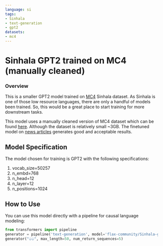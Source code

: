 ```yaml
---
language: si
tags:
- Sinhala
- text-generation
- gpt2
datasets:
- mc4
---
```

# Sinhala GPT2 trained on MC4 (manually cleaned)

### Overview

This is a smaller GPT2 model trained on [MC4](https://github.com/allenai/allennlp/discussions/5056) Sinhala dataset. As Sinhala is one of those low resource languages, there are only a handful of models been trained. So, this would be a great place to start training for more downstream tasks.

This model uses a manually cleaned version of MC4 dataset which can be found [here](https://huggingface.co/datasets/keshan/clean-si-mc4). Although the dataset is relatively small ~3GB. The finetuned model on [news articles](https://huggingface.co/keshan/sinhala-gpt2-newswire) generates good and acceptable results. 

## Model Specification


The model chosen for training is GPT2 with the following specifications:
 1. vocab_size=50257
 2. n_embd=768
 3. n_head=12
 4. n_layer=12
 5. n_positions=1024
 
## How to Use
You can use this model directly with a pipeline for causal language modeling:

```py
from transformers import pipeline
generator = pipeline('text-generation', model='flax-community/Sinhala-gpt2')
generator("මම", max_length=50, num_return_sequences=5)
```
